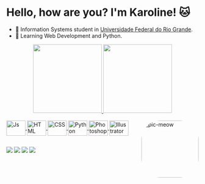<h1> Hello, how are you? I'm Karoline! 🐱 </h1>

- 🔭 Information Systems student in <a href="https://www.furg.br/">Universidade Federal do Rio Grande</a>.
- 🌱 Learning Web Development and Python.


<div align="center">
  <a href="https://github.com/terrakaroline">
  <img height="180em" src="https://github-readme-stats.vercel.app/api?username=terrakaroline&show_icons=true&theme=moltack&include_all_commits=true&count_private=true"/>
  <img height="180em" src="https://github-readme-stats.vercel.app/api/top-langs/?username=terrakaroline&layout=compact&langs_count=7&theme=moltack"/>
</div>
<div style="display: inline_block"><br>
  <img align="center" alt="Js" height="40" width="50" src="https://cdn.jsdelivr.net/gh/devicons/devicon/icons/javascript/javascript-original.svg">
  <img align="center" alt="HTML" height="40" width="50" src="https://cdn.jsdelivr.net/gh/devicons/devicon/icons/html5/html5-original.svg">
  <img align="center" alt="CSS" height="40" width="50" src="https://cdn.jsdelivr.net/gh/devicons/devicon/icons/css3/css3-original.svg">
  <img align="center" alt="Python" height="40" width="50" src="https://cdn.jsdelivr.net/gh/devicons/devicon/icons/python/python-original.svg">
  <img align="center" alt="Photoshop" height="40" width="50" src="https://cdn.jsdelivr.net/gh/devicons/devicon/icons/photoshop/photoshop-line.svg">
  <img align="center" alt="Illustrator" height="40" width="50" src="https://cdn.jsdelivr.net/gh/devicons/devicon/icons/illustrator/illustrator-line.svg">
  <img align="right" alt="pic-meow" height="150" style="border-radius:50px;" src="https://cdn.pixabay.com/photo/2020/07/11/21/46/kawaii-5395394_960_720.png">
</div>
  
##
  
<div> 
  <a href="https://instagram.com/karolineterra_/" target="_blank"><img src="https://img.shields.io/badge/-Instagram-%23E4405F?style=for-the-badge&logo=instagram&logoColor=white" target="_blank"></a>
 	<a href="https://www.facebook.com/53535353a/" target="_blank"><img src="https://img.shields.io/badge/Facebook-1877F2?style=for-the-badge&logo=facebook&logoColor=white" target="_blank"></a>
  <a href = "mailto:terrakaroline@gmail.com"><img src="https://img.shields.io/badge/-Gmail-%23333?style=for-the-badge&logo=gmail&logoColor=white" target="_blank"></a>
  <a href="https://www.linkedin.com/in/karoline-terra-142a0a1a4/_blank"><img src="https://img.shields.io/badge/-LinkedIn-%230077B5?style=for-the-badge&logo=linkedin&logoColor=white" target="_blank"></a> 
  </div>
